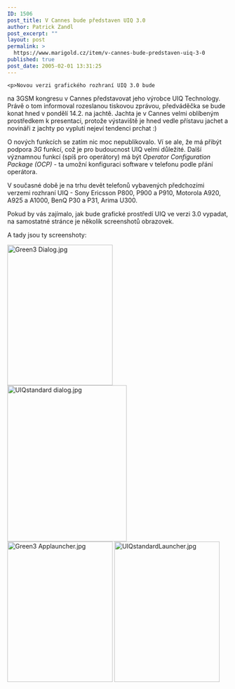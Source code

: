 ```yaml
---
ID: 1506
post_title: V Cannes bude představen UIQ 3.0
author: Patrick Zandl
post_excerpt: ""
layout: post
permalink: >
  https://www.marigold.cz/item/v-cannes-bude-predstaven-uiq-3-0
published: true
post_date: 2005-02-01 13:31:25
---
```

	<p>Novou verzi grafického rozhraní UIQ 3.0 bude
na 3GSM kongresu v Cannes představovat jeho výrobce UIQ Technology.
Právě o tom informoval rozeslanou tiskovou zprávou, předváděčka se bude
konat hned v pondělí 14.2. na jachtě. Jachta je v Cannes velmi
oblíbeným prostředkem k presentaci, protože výstaviště je hned vedle
přístavu jachet a novináři z jachty po vyplutí nejeví tendenci prchat :)</p>
	<p>O
nových funkcích se zatím nic moc nepublikovalo. Ví se ale, že má přibýt
podpora *3G* funkcí, což je pro budoucnost UIQ velmi důležité. Další
významnou funkcí (spíš pro operátory) má být *Operator Configuration
Package (OCP)* - ta umožní konfiguraci software v telefonu podle přání
operátora.</p>
	<p>V současné době je na trhu devět telefonů
vybavených předchozími verzemi rozhraní UIQ - Sony Ericsson P800, P900
a P910, Motorola A920, A925 a A1000, BenQ P30 a P31, Arima U300.</p>
	<p>Pokud
by vás zajímalo, jak bude grafické prostředí UIQ ve verzi 3.0 vypadat,
na samostatné stránce je několik screenshotů obrazovek.
</p>
<!--more-->	<p>A tady jsou ty screenshoty:</p>
	<p><img src="/wp-content/uploads/1/mms-122389303.jpeg" alt="Green3 Dialog.jpg" width="240" height="320" />
<img src="/wp-content/uploads/1/mms-912246665.jpeg" alt="UIQstandard dialog.jpg" width="272" height="356" />
<img src="/wp-content/uploads/1/mms-51027413.jpeg" alt="Green3 Applauncher.jpg" width="240" height="320" />
<img src="/wp-content/uploads/1/mms-874391669.jpeg" alt="UIQstandardLauncher.jpg" width="240" height="320" />
</p>